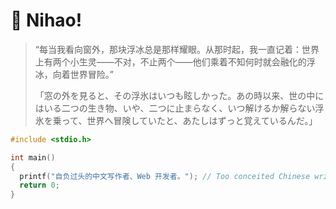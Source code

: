 # 🙋 Nihao!

> “每当我看向窗外，那块浮冰总是那样耀眼。从那时起，我一直记着：世界上有两个小生灵——不对，不止两个——他们乘着不知何时就会融化的浮冰，向着世界冒险。”
>
> 「窓の外を見ると、その浮氷はいつも眩しかった。あの時以来、世の中にはいる二つの生き物、いや、二つに止まらなく、いつ解けるか解らない浮氷を乗って、世界へ冒険していたと、あたしはずっと覚えているんだ。」

```cpp
#include <stdio.h>

int main()
{
  printf("自负过头的中文写作者、Web 开发者。"); // Too conceited Chinese writer and Web developer.
  return 0;
}
```
